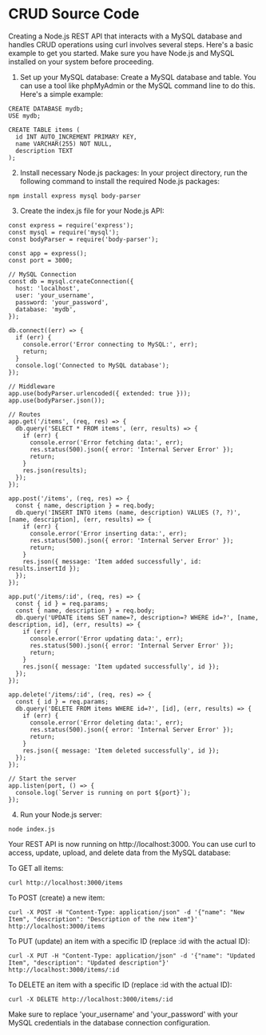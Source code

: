 # CRUD Source Code

Creating a Node.js REST API that interacts with a MySQL database and handles CRUD operations using curl involves several steps. Here's a basic example to get you started. Make sure you have Node.js and MySQL installed on your system before proceeding.

1. Set up your MySQL database:
Create a MySQL database and table. You can use a tool like phpMyAdmin or the MySQL command line to do this. Here's a simple example:

```
CREATE DATABASE mydb;
USE mydb;

CREATE TABLE items (
  id INT AUTO_INCREMENT PRIMARY KEY,
  name VARCHAR(255) NOT NULL,
  description TEXT
);
```

2. Install necessary Node.js packages:
In your project directory, run the following command to install the required Node.js packages:

```
npm install express mysql body-parser
```

3. Create the index.js file for your Node.js API:

```
const express = require('express');
const mysql = require('mysql');
const bodyParser = require('body-parser');

const app = express();
const port = 3000;

// MySQL Connection
const db = mysql.createConnection({
  host: 'localhost',
  user: 'your_username',
  password: 'your_password',
  database: 'mydb',
});

db.connect((err) => {
  if (err) {
    console.error('Error connecting to MySQL:', err);
    return;
  }
  console.log('Connected to MySQL database');
});

// Middleware
app.use(bodyParser.urlencoded({ extended: true }));
app.use(bodyParser.json());

// Routes
app.get('/items', (req, res) => {
  db.query('SELECT * FROM items', (err, results) => {
    if (err) {
      console.error('Error fetching data:', err);
      res.status(500).json({ error: 'Internal Server Error' });
      return;
    }
    res.json(results);
  });
});

app.post('/items', (req, res) => {
  const { name, description } = req.body;
  db.query('INSERT INTO items (name, description) VALUES (?, ?)', [name, description], (err, results) => {
    if (err) {
      console.error('Error inserting data:', err);
      res.status(500).json({ error: 'Internal Server Error' });
      return;
    }
    res.json({ message: 'Item added successfully', id: results.insertId });
  });
});

app.put('/items/:id', (req, res) => {
  const { id } = req.params;
  const { name, description } = req.body;
  db.query('UPDATE items SET name=?, description=? WHERE id=?', [name, description, id], (err, results) => {
    if (err) {
      console.error('Error updating data:', err);
      res.status(500).json({ error: 'Internal Server Error' });
      return;
    }
    res.json({ message: 'Item updated successfully', id });
  });
});

app.delete('/items/:id', (req, res) => {
  const { id } = req.params;
  db.query('DELETE FROM items WHERE id=?', [id], (err, results) => {
    if (err) {
      console.error('Error deleting data:', err);
      res.status(500).json({ error: 'Internal Server Error' });
      return;
    }
    res.json({ message: 'Item deleted successfully', id });
  });
});

// Start the server
app.listen(port, () => {
  console.log(`Server is running on port ${port}`);
});
```

4. Run your Node.js server:

```
node index.js
```

Your REST API is now running on http://localhost:3000. You can use curl to access, update, upload, and delete data from the MySQL database:

To GET all items:
```
curl http://localhost:3000/items
```

To POST (create) a new item:

```
curl -X POST -H "Content-Type: application/json" -d '{"name": "New Item", "description": "Description of the new item"}' http://localhost:3000/items
```

To PUT (update) an item with a specific ID (replace :id with the actual ID):
```
curl -X PUT -H "Content-Type: application/json" -d '{"name": "Updated Item", "description": "Updated description"}' http://localhost:3000/items/:id
```


To DELETE an item with a specific ID (replace :id with the actual ID):

```
curl -X DELETE http://localhost:3000/items/:id
```

Make sure to replace 'your_username' and 'your_password' with your MySQL credentials in the database connection configuration.